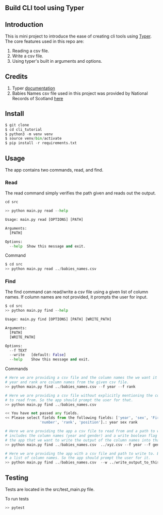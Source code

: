 ## Build CLI tool using Typer

## Introduction
This is mini project to introduce the ease of creating cli tools using [Typer](https://typer.tiangolo.com/).
The core features used in this repo are:
1. Reading a csv file.
2. Write a csv file.
3. Using typer's built in arguments and options.

## Credits
1. Typer [documentation](https://typer.tiangolo.com/)
2. Babies Names csv file used in this project was provided by National Records of Scotland [here](https://www.nrscotland.gov.uk/statistics-and-data/statistics/statistics-by-theme/vital-events/names/babies-first-names/babies-first-names-summary-records-comma-separated-value-csv-format)


## Install

```python
$ git clone 
$ cd cli_tutorial
$ python3 -m venv venv
$ source venv/bin/activate
$ pip install -r requirements.txt
```

## Usage

The app contains two commands, read, and find. 

### Read
The read command simply verifies the path given and reads out the output.
```python
cd src

>> python main.py read --help

Usage: main.py read [OPTIONS] [PATH]

Arguments:
  [PATH]

Options:
  --help  Show this message and exit.
```

Command
```python
$ cd src
>> python main.py read ../babies_names.csv
```

### Find
The find command can read/write a csv file using a given list of column names. If column names
are not provided, it prompts the user for input.
```python
$ cd src
>> python main.py find --help

Usage: main.py find [OPTIONS] [PATH] [WRITE_PATH]

Arguments:
  [PATH]
  [WRITE_PATH]

Options:
  --f TEXT
  --write   [default: False]
  --help    Show this message and exit.
```  

Commands
```python
# Here we are providing a csv file and the column names the we want it to print it out for us.
# year and rank are column names from the given csv file.
>> python main.py find ../babies_names.csv --f year --f rank
```

```python
# Here we are providing a csv file without explicitly mentioning the column names that we want
# to read from. So the app should prompt the user for that.
>> python main.py find ../babies_names.csv 

<< You have not passed any fields.
<< Please select fields from the following fields: ['year', 'sex', 'FirstForename', 
                'number', 'rank', 'position'].: year sex rank
```

```python
# Here we are providing the app a csv file to read from and a path to write to. Also it 
# includes the column names (year and gender) and a write boolean flag that tells 
# the app that we want to write the output of the column names into that file.
>> python main.py find ../babies_names.csv  ../xyz.csv --f year --f gender --w
```

```python
# Here we are providing the app with a csv file and path to write to. But we have not given it
# a list of column names. So the app should prompt the user for it.
>> python main.py find ../babies_names.csv  --w ../write_output_to_this_file.csv
```

## Testing

Tests are located in the src/test_main.py file.

To run tests

```python
>> pytest
```